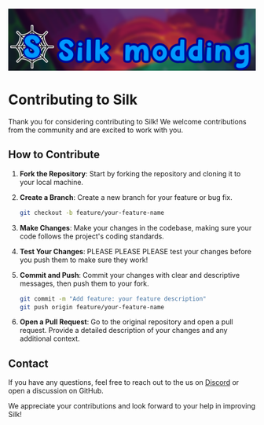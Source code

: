 [![Logo](./assets/banner.png)](https://silkmodding.com)

# Contributing to Silk

Thank you for considering contributing to Silk! We welcome contributions from the community and are excited to work with you.

## How to Contribute

1. **Fork the Repository**: Start by forking the repository and cloning it to your local machine.

2. **Create a Branch**: Create a new branch for your feature or bug fix.

   ```bash
   git checkout -b feature/your-feature-name
   ```

3. **Make Changes**: Make your changes in the codebase, making sure your code follows the project's coding standards.

4. **Test Your Changes**: PLEASE PLEASE PLEASE test your changes before you push them to make sure they work!

5. **Commit and Push**: Commit your changes with clear and descriptive messages, then push them to your fork.

   ```bash
   git commit -m "Add feature: your feature description"
   git push origin feature/your-feature-name
   ```

6. **Open a Pull Request**: Go to the original repository and open a pull request. Provide a detailed description of your changes and any additional context.

## Contact

If you have any questions, feel free to reach out to the us on [Discord](https://discord.gg/BzQquwmk) or open a discussion on GitHub.

We appreciate your contributions and look forward to your help in improving Silk!
